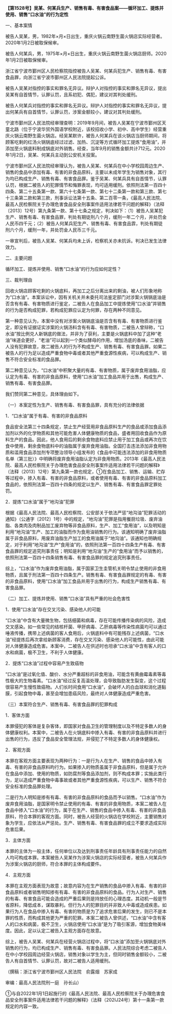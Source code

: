 **【第1528号】吴某、何某兵生产、销售有毒、有害食品案——循环加工、提炼并使用、销售“口水油”的行为定性**

一、基本案情

被告人吴某，男，1982年×月×日出生，重庆火锅云南野生菌火锅店实际经营者。2020年1月2日被取保候审。

被告人何某兵，男，1975年×月×日出生，重庆火锅云南野生菌火锅店厨师。2020年1月2日被取保候审。

浙江省宁波市鄞州区人民检察院指控被告人吴某、何某兵犯生产、销售有毒、有害食品罪，向浙江省宁波市鄞州区人民法院提起公诉。

被告人吴某对指控的事实和罪名无异议。辩护人对指控的事实和罪名无异议，提出吴某有自首情节，认罪认罚，且系初犯、偶犯，建议对其判处缓刑。

被告人何某兵对指控的事实和罪名无异议。辩护人对指控的事实和罪名无异议，提出何某兵有自首情节，认罪认罚，涉案金额较小，建议对其判处缓刑。

宁波市鄞州区人民法院经审理查明：2019年9月间，被告人吴某在宁波市鄞州区天童北路（位于宁波华贸外国语学校附近，该校招收小学、初中、高中学生）经营重庆火锅云南野生菌火锅店。经吴某默许，被告人何某兵在该火锅店当厨师期间，将顾客吃剩的红汤火锅锅底经过过滤、加热、沉淀等方式循环加工提炼“食用油”，并添加至火锅底料制成锅底对外销售。经查，当年9月的销售金额共计712元。2020年1月2日，吴某、何某兵主动到公安机关投案。

宁波市鄞州区人民法院经审理认为，被告人吴某、何某兵在中小学校园周边生产、销售的食品中添加有毒、有害的非食品原料，主要以未成年学生为销售对象，其行为均已构成生产、销售有毒、有害食品罪。鉴于吴某、何某兵具有自首情节，认罪认罚，根据二被告人的犯罪情节和悔罪表现，均可适用缓刑。依照刑法第一百四十四条、第二十五条第一款、第六十七条第一款、第七十二条第一款和第三款、第七十三条第二款和第三款，刑事诉讼法第十五条、第二百零一条，《最高人民法院、最高人民检察院关于办理危害食品安全刑事案件适用法律若干问题的解释》（法释〔2013〕12号）第九条第一款、第十七条之规定，判决如下：（1）被告人吴某犯生产、销售有毒、有害食品罪，判处有期徒刑八个月，缓刑一年二个月，并处罚金人民币四千元；（2）被告人何某兵犯生产、销售有毒、有害食品霏，判处有期徒刑六个月，缓刑一年，并处罚金人民币三千元。

一审宣判后，被告人吴某、何某兵均未上诉，检察机关亦未抗诉。判决已发生法律效力。

二、主要问题

循环加工、提炼并使用、销售“口水油”的行为应如何定性？

三、裁判理由

回收火锅店顾客吃剩的火锅底料，再加工之后分离出来的剩油，被人们形象地称为“口水油”。本案诉讼中，因有关机关并未委托司法鉴定部门对涉案火锅锅底油是否含有有毒、有害物质进行鉴定，二被告人在食品加工中提炼使用“口水油”并销售的行为是否构成犯罪，若构成犯罪应认定为何罪，存在两种不同意见。

第一种意见认为，本案中没有对涉案火锅锅底油是否含有有毒、有害物质进行鉴定，即没有证据证实涉案的火锅汤料含有有毒、有害物质，二被告人曾辩称，“口水油”按比例兑人新锅底的做法，并非为了获利，主要是火锅底料中加了这种“老油”味道会更好，“老油”可以起到一个类似酵母的作用，增加汤底的香味，二被告人没有犯罪故意，故二被告人的行为不构成生产、销售有毒、有害食品罪。如果二被告人的行为足以造成严重食物中毒或者其他严重食源性疾病，可以构成生产、销售不符合安全标准的食品罪。

第二种意见认为，“口水油”中积聚大量的有毒、有害物质，属于废弃食用油脂，应认定为有毒、有害的非食品原料，使用“口水油”加工食品并用于出售，构成生产、销售有毒、有害食品罪。

我们赞同第二种意见，具体理由如下。

（一）本案定性为生产、销售有毒、有害食品罪，具有充分的法律依据

1．“口水油”属于有毒、有害的非食品原料

食品安全法第三十四条规定，禁止生产经营用非食品原料生产的食品或添加食品添加剂以外的化学物质和其他可能危害人体健康物质的食品，盛者用回收食品作为原料生产的食品。因此，他人食用后的剩余食物底料应禁止用于加工食品或再次在饮食中使用，剩余食物底料中的油脂属于废弃食用油脂。全国打击违法添加非食用物质和滥用食品添加剂专项整治领导小组发布的《食品中可能违法添加的非食用物质名单（第三批）》中明确将废弃食用油脂认定为非食用物质。2013年《最高人民法院、最高人民检察院关于办理危害食品安全刑事案件适用法律若干问题的解释》（法释（2013）12号）第九条第一款也规定，①在食品加工、销售、运输、贮存等过程中，掺入有毒、有害的非食品原料，或者使用有毒、有害的非食品原料加工食品的，依照刑法第一百四十四条的规定以生产、销售有毒、有害食品罪定罪处罚。

2．提炼“口水油”属于“地沟油”犯罪

根据《最高人民法院、最高人民检察院、公安部关于依法严惩“地沟油”犯罪活动的通知》（公通字〔2012〕1号）中的规定，“地沟油”犯罪是指用餐厨垃圾、废弃油脂、各类肉及肉制品加工废弃物等非食品原料，生产、加工“食用油”，以及明知是利用“地沟油”生产、加工的油脂而作为食用油销售的行为。该通知明确了废弃油脂属于非食品原料，用废弃油脂生产加工的食用油属于“地沟油”。该通知也明确规定，对于利用“地沟油”生产“食用油”的，依照刑法第一百四十四条生产有毒、有害食品罪的规定追究刑事责任；明知是利用“地沟油”生产的“食用油”而予以销售的，依照刑法第一百四十四条销售有毒、有害食品罪的规定追究刑事责任。

综上，“口水油”作为废弃食用油脂，属于国家卫生圭管机关明令禁止使用的非食用物质，且属于刑法第一百四十四条生产。销售有毒、有害食品罪规定的有毒、有害的非食品原料，使用“口水油”加工食品并用于出售的行为，构成生产销售有毒、有害食品罪。

（二）加工、提炼并使用、销售“口水油”具有严重的社会危害性

1．使用“口水油”存在交叉污染、感染他人的可能

“口水油”中含有大量微生物，包括细菌和病毒，存在可能传播传染病的风险，造成交叉感染。如一些常见的结核杆菌、甲肝病毒、乙肝病毒等传染性病菌均可以通过唾液传播，携带上述病菌的客人食用后，火锅底料中有可能残存上述病菌，“口水油”经提炼后再次拿给新顾客消费，存在交叉污染、感染他人的可能性，由此可能对人体健康造成危害。本案中，二被告人在供述时也坦承“口水油”中含有客人的口水和病菌，极不卫生，不利于人体健康。

2．提炼“口水油”过程中容易产生致癌物

“口水油”是过氧化值、酸价、水分严重超标的非食用油，可能含有黄曲霉毒素等毒性极大的生物毒素。“口水油”经过反复高温处理，会导致脂肪发生裂变，这个过程很容易产生慢性致癌物。人们长时间食用“口水油”，会破坏人的白血球和消化道黏膜，引起食物中毒，甚至会增加患癌风险，最终对人体健康造成严重危害。

（三）本案符合生产、销售有毒、有害食品罪的犯罪构成

1．客体方面

本罪侵犯的客体是复杂客体，即国家对食品卫生的管理制度以及不特定多数人的身体健康权利。本案中，二被告人在火锅底料中掺入有毒、有害的非食品原料并进行出售的行为，违反了食品安全管理法规，并侵犯了不特定多数人的身体健康权。

2．客观方面

本罪在客观方面主要表现为两种行为：一是行为人在生产、销售的食品中掺入有毒、有害的非食品原料昀行为。如果掺入的物质虽属于非食品原料，但是属于允许在食品中添加、使用的物质，如防腐剂等食品添加剂，则不构成本罪；实施此类行为，足以造成严重食物中毒事故或者其他严重食源性疾病，可以生产、销售不符合安全标准的食品罪处理。

二是行为人明知是掺有有毒、有害的非食品原料的食品而予以销售。“口水油”作为废弃食用油脂，是国家明令禁止使用的有毒、有害的非食用物质，本案二被告人在食品中掺入“口水油”的行为，属于在生产、销售的食品中掺入有毒、有害的非食品原料，符合本罪的客观方面。同时，被告人经营的火锅店在学校附近，主要销售对象为学生，应依法从严惩处。生产、销售有毒、有害食品罪的成立不要求造成实际危害后果。

3．主体方面

本罪的主体为一般主体，任何单位以及达到刑事责任年龄具有刑事责任能力的自然人均可构成本罪。本案被告人吴某作为涉案火锅店的实际经营者，被告人何某兵作为涉案火锅店的厨师，符合本罪的主体构成要件。

4．主观方面

本罪在主观方面表现为故意；故意内容为在生产销售的食品中掺入有毒、有害的非食品原料或者销售明知掺有有毒、有害的非食品原料的食品。行为人对生产、销售的有毒、有害食品可能会造成的严重后果则是持放任的心理态度。其动机一般是节省原料，降低成本，谋取暴利。但行为人的犯罪目的并非致人中毒或造成疾患。如果行为人在食品中掺入有毒、有害的物质是为了追求危害后果的发生，则已不是本罪的性质，而构成其他更为严重的犯罪。本案二被告人曾供述，“口水油”中含有客人的口水和病菌，极不卫生，火锅店使用“口水油”是为了吸引客源，增加食物美味度。因此，足以认定二被告入主观方面存在故意。

综上，被告人吴某、何某兵在经营火锅店过程中，将“口水油”添加至火锅锅底对外销售的行为，均已构成生产、销售有毒、有害食品罪。人民法院综合考虑二被告人在中小学校园周边经营火锅店，销售对象以学生为主，但同时销售金额较小，二被告人有自首情节、认罪认罚，故对二被告人适用缓刑。

（撰稿：浙江省宁波市鄞州区人民法院　俞露烟　苏家成

审编：最高人民法院刑一庭　孙长山）

①与自2022年1月1日起施行的《最高人民法院、最高人民检察院关于办理危害食品安全刑事案件适用法律若干问题的解释》（法释（202IJ24号）第十一条第一款规定的内容一致。